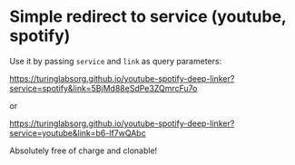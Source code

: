 # Simple redirect to service (youtube, spotify)

Use it by passing `service` and `link` as query parameters:

https://turinglabsorg.github.io/youtube-spotify-deep-linker?service=spotify&link=5BjMd88eSdPe3ZQmrcFu7o

or 

https://turinglabsorg.github.io/youtube-spotify-deep-linker?service=youtube&link=b6-lf7wQAbc

Absolutely free of charge and clonable!